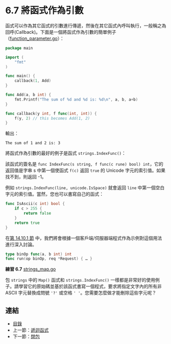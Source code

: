 # 6.7 將函式作為引數

函式可以作為其它函式的引數進行傳遞，然後在其它函式內呼叫執行，一般稱之為回呼(Callback)。下面是一個將函式作為引數的簡單例子（[function_parameter.go](examples/chapter_6/function_parameter.go)）：

```go
package main

import (
	"fmt"
)

func main() {
	callback(1, Add)
}

func Add(a, b int) {
	fmt.Printf("The sum of %d and %d is: %d\n", a, b, a+b)
}

func callback(y int, f func(int, int)) {
	f(y, 2) // this becomes Add(1, 2)
}
```

輸出：

    The sum of 1 and 2 is: 3

將函式作為引數的最好的例子是函式 `strings.IndexFunc()`：

該函式的簽名是 `func IndexFunc(s string, f func(c rune) bool) int`，它的返回值是字串 s 中第一個使函式 `f(c)` 返回 `true` 的 Unicode 字元的索引值。如果找不到，則返回 -1。

例如 `strings.IndexFunc(line, unicode.IsSpace)` 就會返回 `line` 中第一個空白字元的索引值。當然，您也可以書寫自己的函式：

```go
func IsAscii(c int) bool {
	if c > 255 {
		return false
	}
	return true
}
```

在[第 14.10.1 節](14.10.md) 中，我們將會根據一個客戶端/伺服器端程式作為示例對這個用法進行深入討論。

```go
type binOp func(a, b int) int
func run(op binOp, req *Request) { … }
```

**練習 6.7** [strings_map.go](exercises\chapter_6\strings_map.go)

包 `strings` 中的 `Map()` 函式和 `strings.IndexFunc()` 一樣都是非常好的使用例子。請學習它的原始碼並基於該函式書寫一個程式，要求將指定文字內的所有非 ASCII 字元替換成問號 `'?'` 或空格 `' '`。您需要怎麼做才能刪除這些字元呢？

## 連結

- [目錄](directory.md)
- 上一節：[遞迴函式](06.6.md)
- 下一節：[閉包](06.8.md)

